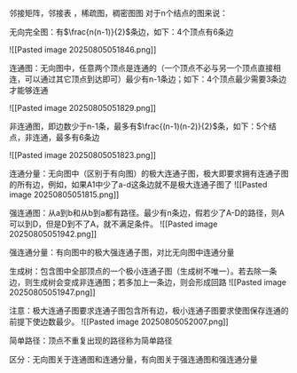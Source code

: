 邻接矩阵，邻接表 ，稀疏图，稠密图图
对于n个结点的图来说：

无向完全图：有$\frac{n(n-1)}{2}$条边，如下：4个顶点有6条边

![[Pasted image 20250805051846.png]]

连通图：无向图中，任意两个顶点是连通的（一个顶点不必与另一个顶点直接相连，可以通过其它顶点到达即可）最少有n-1条边；如下：4个顶点最少需要3条边才能够连通

![[Pasted image 20250805051829.png]]

非连通图，即边数少于n-1条，最多有$\frac{(n-1)(n-2)}{2}$条，如下：5个结点，非连通，最多有6条边

![[Pasted image 20250805051823.png]]

连通分量：无向图中（区别于有向图）的极大连通子图，极大即要求拥有连通子图的所有边，例如，如果A1中少了a-d这条边就不是极大连通子图了
![[Pasted image 20250805051815.png]]


强连通图：从a到b和从b到a都有路径。最少有n条边，假若少了A-D的路径，则A可以到D，但是D到不了A，就不满足条件。
![[Pasted image 20250805051942.png]]


强连通分量：有向图中的极大强连通子图，对比无向图中连通分量


生成树：包含图中全部顶点的一个极小连通子图（生成树不唯一）。若去除一条边，则生成树会变成非连通图；若多加上一条边，则会形成回路
![[Pasted image 20250805051947.png]]

注意：极大连通子图要求连通子图包含所有边，极小连通子图要求使图保存连通的前提下使边数最少。
![[Pasted image 20250805052007.png]]


简单路径：顶点不重复出现的路径称为简单路径

区分：无向图关于连通图和连通分量，有向图关于强连通图和强连通分量
